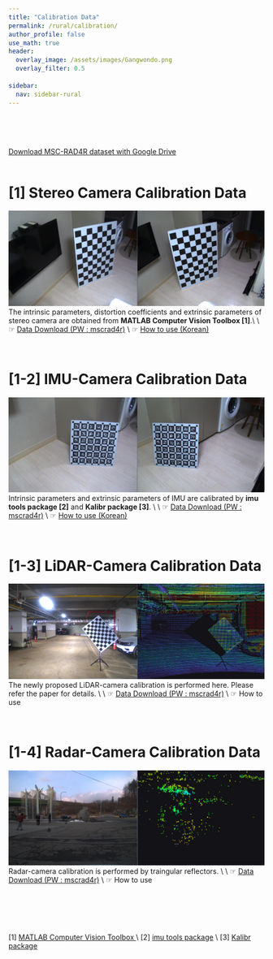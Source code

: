 ```yaml
---
title: "Calibration Data"
permalink: /rural/calibration/
author_profile: false
use_math: true
header:
  overlay_image: /assets/images/Gangwondo.png
  overlay_filter: 0.5

sidebar:
  nav: sidebar-rural
---
```


<br/>
<br/>
<br/>


[Download MSC-RAD4R dataset with Google Drive](https://drive.google.com/drive/folders/1wCoiC4WzlgyLCSZMaYEdFcTqjOc0IkGQ?usp=drive_link)
<br/>
<br/>



# [1] Stereo Camera Calibration Data
<!-- ![ ](https://drive.google.com/uc?id=153hTy3xDSnDw4dY-KQXW5_k0QobDeSTb) -->
![ ](/assets/images_gitblog/RURAL_calibration_cam.png)
The intrinsic parameters, distortion coefficients and extrinsic parameters of stereo camera are obtained from **MATLAB Computer Vision Toolbox [1]**.\\
\\
☞ [Data Download (PW : mscrad4r)](http://gofile.me/70cMI/QkdRby8Oo) \\
☞ [How to use (Korean)](https://blog.naver.com/iphone7743/222784779485)
<br/>
<br/>
<br/>

# [1-2] IMU-Camera Calibration Data
<!-- ![ ](https://drive.google.com/uc?id=10ebEo-mdJjBeg5d5OuEboWfANMEkS6q3) -->
![ ](/assets/images_gitblog/RURAL_calibration_imu.png)
Intrinsic parameters and extrinsic parameters of IMU are calibrated by **imu tools package [2]** and **Kalibr package [3]**. \\
\\
☞ [Data Download (PW : mscrad4r)](http://gofile.me/70cMI/3DOIfZ0V2) \\
☞ [How to use (Korean)](https://blog.naver.com/iphone7743/222791696217)
<br/>
<br/>
<br/>

# [1-3] LiDAR-Camera Calibration Data
<!-- ![ ](https://drive.google.com/uc?id=1So0WXuOtjx8rKoVFhy5E2UD7fXIlFbtb) -->
![ ](/assets/images_gitblog/RURAL_calibration_lidar.png)
The newly proposed LiDAR-camera calibration is performed here. Please refer the paper for details.  \\
\\
☞ [Data Download (PW : mscrad4r)](http://gofile.me/70cMI/DRyTXerdt) \\
☞ How to use 
<br/>
<br/>
<br/>

# [1-4] Radar-Camera Calibration Data
<!-- ![ ](https://drive.google.com/uc?id=1jZxLPbiJeFPDt_42_2tjpRtA8iHddWGf) -->
![ ](/assets/images_gitblog/RURAL_calibration_radar.png)
Radar-camera calibration is performed by traingular reflectors. \\
\\
☞ [Data Download (PW : mscrad4r)](http://gofile.me/70cMI/T3EtOD8Qs) \\
☞ How to use 




<br/>
<br/>
<br/>
<br/>

[1] [MATLAB Computer Vision Toolbox ](https://kr.mathworks.com/help/vision/ug/camera-calibration.html) \\
[2] [imu tools package](https://github.com/gaowenliang/imu_utils) \\
[3] [Kalibr package](https://github.com/ethz-asl/kalibr/wiki)

<br/>
<br/>

